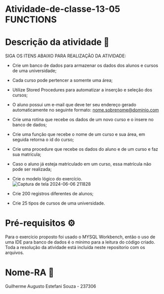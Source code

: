 # Atividade-de-classe-13-05 FUNCTIONS

# Descrição da atividade 📝

SIGA OS ITENS ABAIXO PARA REALIZAÇÃO DA ATIVIDADE:

- Crie um banco de dados para armazenar os dados dos alunos e cursos de uma universidade;
- Cada curso pode pertencer a somente uma área;
- Utilize Stored Procedures para automatizar a inserção e seleção dos cursos;
- O aluno possui um e-mail que deve ter seu endereço gerado automaticamente no seguinte formato: nome.sobrenome@dominio.com
- Crie uma rotina que recebe os dados de um novo curso e o insere no banco de dados;
- Crie uma função que recebe o nome de um curso e sua área, em seguida retorna o id do curso;
- Crie uma procedure que recebe os dados do aluno e de um curso e faz sua matrícula;
- Caso o aluno já esteja matriculado em um curso, essa matrícula não pode ser realizada;
- Crie o modelo lógico do exercício.
  ![Captura de tela 2024-06-06 211828](https://github.com/itsguisouza/Atividade-de-classe-13-05/assets/165524574/c7cf59d0-5128-409a-93cc-2a0c37100f75)

- Crie 200 registros diferentes de alunos;
- Crie 25 tipos de cursos de uma universidade.

# Pré-requisitos ⚙️

Para o exercício proposto foi usado o MYSQL Workbench, então o uso de uma IDE para banco de dados é o mínimo para a leitura do código criado. Toda a resolução da atividade está incluída neste repositorio com os arquivos.

# Nome-RA 🪪

Guilherme Augusto Estefani Souza - 237306
